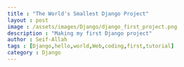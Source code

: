 ```yaml
---
title : "The World's Smallest Django Project"
layout : post
image : /assets/images/Django/django_first_project.png
description : "Making my first Django project"  
author : Seif-Allah
tags : [Django,hello,world,Web,coding,first,tutorial]
category : Django
---
```


